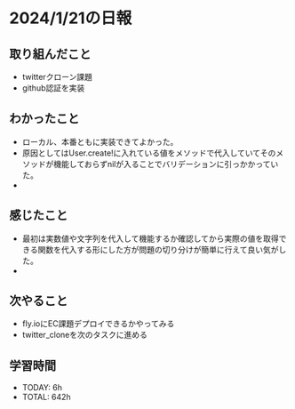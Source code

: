# 2024/1/21の日報

## 取り組んだこと
- twitterクローン課題
- github認証を実装


## わかったこと
- ローカル、本番ともに実装できてよかった。
- 原因としてはUser.create!に入れている値をメソッドで代入していてそのメソッドが機能しておらずnilが入ることでバリデーションに引っかかっていた。
- 


## 感じたこと
- 最初は実数値や文字列を代入して機能するか確認してから実際の値を取得できる関数を代入する形にした方が問題の切り分けが簡単に行えて良い気がした。
- 



## 次やること
- fly.ioにEC課題デプロイできるかやってみる
- twitter_cloneを次のタスクに進める


## 学習時間
- TODAY: 6h
- TOTAL: 642h
